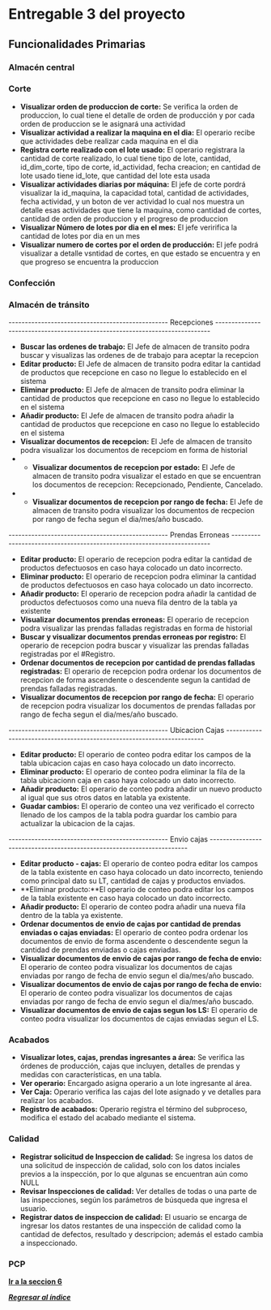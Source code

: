 # Entregable 3 del proyecto
## Funcionalidades Primarias
### Almacén central 

### Corte
* **Visualizar orden de produccion de corte:** Se verifica la orden de produccion, lo cual tiene el detalle de orden de producción y por cada orden de produccion se le asignará una actividad
* **Visualizar actividad a realizar la maquina en el dia:** El operario recibe que actividades debe realizar cada maquina en el dia
* **Registra corte realizado con el lote usado:** El operario registrara la cantidad de corte realizado, lo cual tiene tipo de lote, cantidad, id_dim_corte, tipo de corte, id_actividad, fecha creacion; en cantidad de lote usado tiene id_lote, que cantidad del lote esta usada
* **Visualizar actividades diarias por máquina:** El jefe de corte pordrá visualizar la id_maquina, la capacidad total, cantidad de actividades, fecha actividad, y un boton de ver actividad lo cual nos muestra un detalle esas actividades que tiene la maquina, como cantidad de cortes, cantidad de orden de produccion y el progreso de produccion
* **Visualizar Número de lotes por dia en el mes:** El jefe veririfica la cantidad de lotes por dia en un mes
* **Visualizar numero de cortes por el orden de producción:**  El jefe podrá visualizar a detalle vsntidad de cortes, en que estado se encuentra y en que progreso se encuentra la produccion
  
### Confección 

### Almacén de tránsito 
------------------------------------------------- Recepciones ----------------------------------------------------------------------------
* **Buscar las ordenes de trabajo:** El Jefe de almacen de transito podra buscar y visualizas las ordenes de de trabajo para aceptar la recepcion
* **Editar producto:** El Jefe de almacen de transito podra editar la cantidad de productos que recepcione en caso no llegue lo establecido en el sistema
* **Eliminar producto:** El Jefe de almacen de transito podra eliminar la cantidad de productos que recepcione en caso no llegue lo establecido en el sistema
* **Añadir producto:** El Jefe de almacen de transito podra añadir la cantidad de productos que recepcione en caso no llegue lo establecido en el sistema
* **Visualizar documentos de recepcion:** El Jefe de almacen de transito podra visualizar los documentos de recepciom en forma de historial
* * **Visualizar documentos de recepcion por estado:** El Jefe de almacen de transito podra visualizar el estado en que se encuentran los documentos de recepcion: Recepcionado, Pendiente, Cancelado.
* * **Visualizar documentos de recepcion por rango de fecha:** El Jefe de almacen de transito podra visualizar los documentos de recpecion por rango de fecha segun el dia/mes/año buscado.

------------------------------------------------- Prendas Erroneas -----------------------------------------------------------------------
* **Editar producto:** El operario de recepcion podra editar la cantidad de productos defectuosos en caso haya colocado un dato incorrecto.
* **Eliminar producto:** El operario de recepcion podra eliminar la cantidad de productos defectuosos en caso haya colocado un dato incorrecto.
* **Añadir producto:** El operario de recepcion podra añadir la cantidad de productos defectuosos como una nueva fila dentro de la tabla ya existente
* **Visualizar documentos prendas erroneas:** El operario de recepcion podra visualizar las prendas falladas registradas en forma de historial
* **Buscar y visualizar documentos prendas erroneas por registro:** El operario de recepcion podra buscar y visualizar las prendas falladas registradas por el #Registro.
* **Ordenar documentos de recepcion por cantidad de prendas falladas registradas:** El operario de recepcion podra ordenar los documentos de recepcion de forma ascendente o descendente segun la cantidad de prendas falladas registradas.
* **Visualizar documentos de recepcion por rango de fecha:** El operario de recepcion podra visualizar los documentos de prendas falladas por rango de fecha segun el dia/mes/año buscado.

------------------------------------------------- Ubicacion Cajas -----------------------------------------------------------------------
* **Editar producto:** El operario de conteo podra editar los campos de la tabla ubicacion cajas en caso haya colocado un dato incorrecto.
* **Eliminar producto:** El operario de conteo podra eliminar la fila de la tabla ubicacionn caja en caso haya colocado un dato incorrecto.
* **Añadir producto:** El operario de conteo podra añadir un nuevo producto al igual que sus otros datos en latabla ya existente.
* **Guadar cambios:** El operario de conteo una vez verificado el correcto llenado de los campos de la tabla podra guardar los cambio para actualizar la ubicacion de la cajas.

------------------------------------------------- Envio cajas -----------------------------------------------------------------------
* **Editar producto - cajas:** El operario de conteo podra editar los campos de la tabla existente en caso haya colocado un dato incorrecto, teniendo como principal dato su LT, cantidad de cajas y productos enviados.
* **Eliminar producto:**El operario de conteo podra editar los campos de la tabla existente en caso haya colocado un dato incorrecto.
* **Añadir producto:** El operario de conteo podra añadir una nueva fila dentro de la tabla ya existente.
* **Ordenar documentos de envio de cajas por cantidad de prendas enviadas o cajas enviadas:** El operario de conteo podra ordenar los documentos de envio de forma ascendente o descendente segun la cantidad de prendas enviadas o cajas enviadas.
* **Visualizar documentos de envio de cajas por rango de fecha de envio:** El operario de conteo podra visualizar los documentos de cajas enviadas por rango de fecha de envio segun el dia/mes/año buscado.
* **Visualizar documentos de envio de cajas por rango de fecha de envio:** El operario de conteo podra visualizar los documentos de cajas enviadas por rango de fecha de envio segun el dia/mes/año buscado.
* **Visualizar documentos de envio de cajas segun los LS:** El operario de conteo podra visualizar los documentos de cajas enviadas segun el LS.

### Acabados
* **Visualizar lotes, cajas, prendas ingresantes a área:** Se verifica las órdenes de producción, cajas que incluyen, detalles de prendas y medidas con características, en una tabla.
* **Ver operario:** Encargado asigna operario a un lote ingresante al área.
* **Ver Caja:** Operario verifica las cajas del lote asignado y ve detalles para realizar los acabados.
* **Registro de acabados:** Operario registra el término del subproceso, modifica el estado del acabado mediante el sistema.

### Calidad 
* **Registrar solicitud de Inspeccion de calidad:** Se ingresa los datos de una solicitud de inspección de calidad, solo con los datos inciales previos a la inspección, por lo que algunas se encuentran aún como NULL
* **Revisar Inspecciones de calidad:** Ver detalles de todas o una parte de las inspecciones, según los parámetros de búsqueda que ingresa el usuario.
* **Registrar datos de inspeccion de calidad:** El usuario se encarga de ingresar los datos restantes de una inspección de calidad como la cantidad de defectos, resultado y descripcion; además el estado cambia a inspeccionado.
  
### PCP 

**[Ir a la seccion 6](6-stack.md)**

***[Regresar al índice](./entregable%203-indice.md)***
